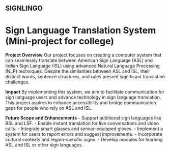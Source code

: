 ## SIGNLINGO
# Sign Language Translation System (Mini-project for college)

**Project Overview**
Our project focuses on creating a computer system that can seamlessly translate between American Sign Language (ASL) and Indian Sign Language (ISL) using advanced Natural Language Processing (NLP) techniques. Despite the similarities between ASL and ISL, their distinct words, sentence structures, and rules present significant translation challenges.
    
**Impact**
By implementing this system, we aim to facilitate communication for sign language users and advance technology in sign language translation. This project aspires to enhance accessibility and bridge communication gaps for people who rely on ASL and ISL.

**Future Scope and Enhancements**
    - Support additional sign languages like BSL and LSF.
    - Enable instant translation for live conversations and video calls.
    - Integrate smart glasses and sensor-equipped gloves.
    - Implement a system for users to report errors and suggest improvements.
    - Incorporate cultural contexts and region-specific signs.
    - Develop modules for learning ASL and ISL or other sign languages.
